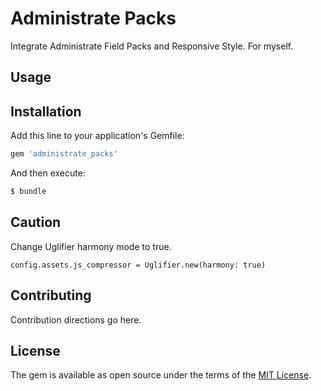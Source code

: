 # Administrate Packs
Integrate Administrate Field Packs and Responsive Style.
For myself.

## Usage

## Installation
Add this line to your application's Gemfile:

```ruby
gem 'administrate_packs'
```

And then execute:
```bash
$ bundle
```

## Caution

Change Uglifier harmony mode to true.

```
config.assets.js_compressor = Uglifier.new(harmony: true)
```


## Contributing
Contribution directions go here.

## License
The gem is available as open source under the terms of the [MIT License](http://opensource.org/licenses/MIT).
